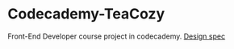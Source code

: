 # Codecademy-TeaCozy

Front-End Developer course project in codecademy.
[Design spec](https://content.codecademy.com/courses/freelance-1/unit-4/img-tea-cozy-redline.jpg)
